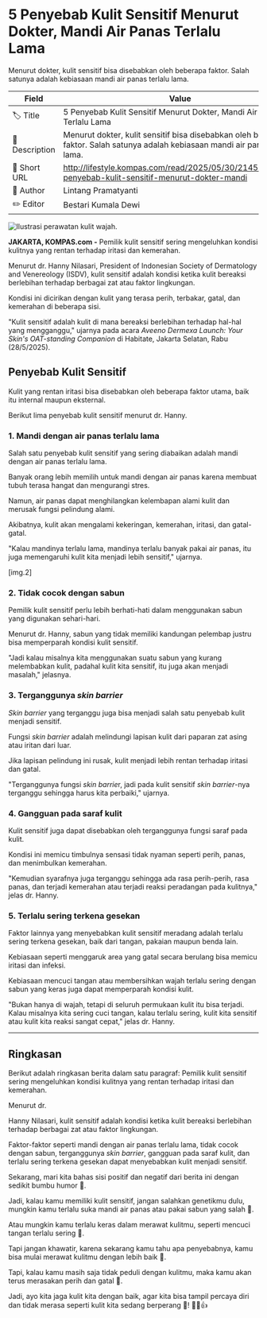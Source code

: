 # 5 Penyebab Kulit Sensitif Menurut Dokter, Mandi Air Panas Terlalu Lama

Menurut dokter, kulit sensitif bisa disebabkan oleh beberapa faktor. Salah satunya adalah kebiasaan mandi air panas terlalu lama.

| Field         | Value                                                       |
|---------------|-------------------------------------------------------------|
| 🏷️ Title       | 5 Penyebab Kulit Sensitif Menurut Dokter, Mandi Air Panas Terlalu Lama |
| 📝 Description | Menurut dokter, kulit sensitif bisa disebabkan oleh beberapa faktor. Salah satunya adalah kebiasaan mandi air panas terlalu lama. |
| 🔗 Short URL   | http://lifestyle.kompas.com/read/2025/05/30/214500220/5-penyebab-kulit-sensitif-menurut-dokter-mandi |
| 👤 Author      | Lintang Pramatyanti |
| ✏️ Editor      | Bestari Kumala Dewi |

![Ilustrasi perawatan kulit wajah. ](https://asset.kompas.com/crops/O4rbLPHLP0N4M9edhZ6P3XoJ9f8=/0x0:780x520/750x500/data/photo/2025/03/25/67e26a1b3a070.jpg)

**JAKARTA, KOMPAS.com -** Pemilik kulit sensitif sering mengeluhkan kondisi kulitnya yang rentan terhadap iritasi dan kemerahan.

Menurut dr. Hanny Nilasari, President of Indonesian Society of Dermatology and Venereology (ISDV), kulit sensitif adalah kondisi ketika kulit bereaksi berlebihan terhadap berbagai zat atau faktor lingkungan.

Kondisi ini dicirikan dengan kulit yang terasa perih, terbakar, gatal, dan kemerahan di beberapa sisi.

"Kulit sensitif adalah kulit di mana bereaksi berlebihan terhadap hal-hal yang mengganggu," ujarnya pada acara *Aveeno Dermexa Launch: Your Skin's OAT-standing Companion* di Habitate, Jakarta Selatan, Rabu (28/5/2025).

## Penyebab Kulit Sensitif

Kulit yang rentan iritasi bisa disebabkan oleh beberapa faktor utama, baik itu internal maupun eksternal.

Berikut lima penyebab kulit sensitif menurut dr. Hanny.

### 1. Mandi dengan air panas terlalu lama

Salah satu penyebab kulit sensitif yang sering diabaikan adalah mandi dengan air panas terlalu lama.

Banyak orang lebih memilih untuk mandi dengan air panas karena membuat tubuh terasa hangat dan mengurangi stres.

Namun, air panas dapat menghilangkan kelembapan alami kulit dan merusak fungsi pelindung alami.

Akibatnya, kulit akan mengalami kekeringan, kemerahan, iritasi, dan gatal-gatal.

"Kalau mandinya terlalu lama, mandinya terlalu banyak pakai air panas, itu juga memengaruhi kulit kita menjadi lebih sensitif," ujarnya.

\[img.2\]

### 2. Tidak cocok dengan sabun

Pemilik kulit sensitif perlu lebih berhati-hati dalam menggunakan sabun yang digunakan sehari-hari.

Menurut dr. Hanny, sabun yang tidak memiliki kandungan pelembap justru bisa memperparah kondisi kulit sensitif.

"Jadi kalau misalnya kita menggunakan suatu sabun yang kurang melembabkan kulit, padahal kulit kita sensitif, itu juga akan menjadi masalah," jelasnya.

### 3. Terganggunya *skin barrier*

*Skin barrier* yang terganggu juga bisa menjadi salah satu penyebab kulit menjadi sensitif.

Fungsi *skin barrier* adalah melindungi lapisan kulit dari paparan zat asing atau iritan dari luar.

Jika lapisan pelindung ini rusak, kulit menjadi lebih rentan terhadap iritasi dan gatal.

"Terganggunya fungsi *skin barrie*r, jadi pada kulit sensitif *skin barrier*-nya terganggu sehingga harus kita perbaiki," ujarnya.

### 4. Gangguan pada saraf kulit

Kulit sensitif juga dapat disebabkan oleh terganggunya fungsi saraf pada kulit.

Kondisi ini memicu timbulnya sensasi tidak nyaman seperti perih, panas, dan menimbulkan kemerahan.

"Kemudian syarafnya juga terganggu sehingga ada rasa perih-perih, rasa panas, dan terjadi kemerahan atau terjadi reaksi peradangan pada kulitnya," jelas dr. Hanny.

### 5. Terlalu sering terkena gesekan

Faktor lainnya yang menyebabkan kulit sensitif meradang adalah terlalu sering terkena gesekan, baik dari tangan, pakaian maupun benda lain.

Kebiasaan seperti menggaruk area yang gatal secara berulang bisa memicu iritasi dan infeksi.

Kebiasaan mencuci tangan atau membersihkan wajah terlalu sering dengan sabun yang keras juga dapat memperparah kondisi kulit.

"Bukan hanya di wajah, tetapi di seluruh permukaan kulit itu bisa terjadi. Kalau misalnya kita sering cuci tangan, kalau terlalu sering, kulit kita sensitif atau kulit kita reaksi sangat cepat," jelas dr. Hanny.

---
## Ringkasan

Berikut adalah ringkasan berita dalam satu paragraf: Pemilik kulit sensitif sering mengeluhkan kondisi kulitnya yang rentan terhadap iritasi dan kemerahan.

 Menurut dr.

 Hanny Nilasari, kulit sensitif adalah kondisi ketika kulit bereaksi berlebihan terhadap berbagai zat atau faktor lingkungan.

 Faktor-faktor seperti mandi dengan air panas terlalu lama, tidak cocok dengan sabun, terganggunya *skin barrier*, gangguan pada saraf kulit, dan terlalu sering terkena gesekan dapat menyebabkan kulit menjadi sensitif.



Sekarang, mari kita bahas sisi positif dan negatif dari berita ini dengan sedikit bumbu humor 🤣.

 Jadi, kalau kamu memiliki kulit sensitif, jangan salahkan genetikmu dulu, mungkin kamu terlalu suka mandi air panas atau pakai sabun yang salah 🚿.

 Atau mungkin kamu terlalu keras dalam merawat kulitmu, seperti mencuci tangan terlalu sering 🚿.

 Tapi jangan khawatir, karena sekarang kamu tahu apa penyebabnya, kamu bisa mulai merawat kulitmu dengan lebih baik 🌸.

 Tapi, kalau kamu masih saja tidak peduli dengan kulitmu, maka kamu akan terus merasakan perih dan gatal 🤯.

 Jadi, ayo kita jaga kulit kita dengan baik, agar kita bisa tampil percaya diri dan tidak merasa seperti kulit kita sedang berperang 🤣! 💁‍♀️👍
